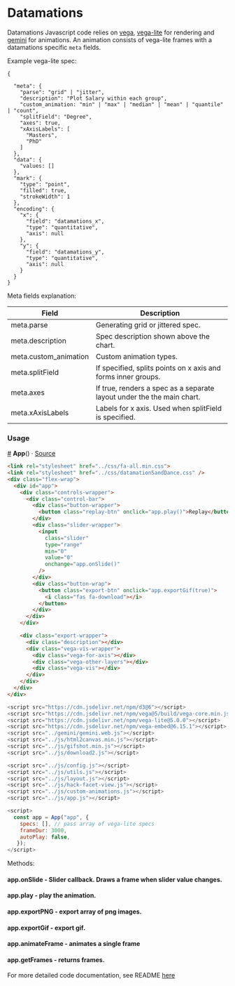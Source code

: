 # Datamations

Datamations Javascript code relies on [vega](https://vega.github.io/vega/), [vega-lite](https://vega.github.io/vega-lite/) for rendering and [gemini](https://github.com/uwdata/gemini) for animations. An animation consists of vega-lite frames with a datamations specific `meta` fields.

Example vega-lite spec:

```
{
  
  "meta": {
    "parse": "grid" | "jitter",
    "description": "Plot Salary within each group",
    "custom_animation: "min" | "max" | "median" | "mean" | "quantile" | "count",
    "splitField": "Degree",
    "axes": true,
    "xAxisLabels": [
      "Masters",
      "PhD"
    ]
  },
  "data": {
    "values: []
  },
  "mark": {
    "type": "point",
    "filled": true,
    "strokeWidth": 1
  },
  "encoding": {
    "x": {
      "field": "datamations_x",
      "type": "quantitative",
      "axis": null
    },
    "y": {
      "field": "datamations_y",
      "type": "quantitative",
      "axis": null
    }
  }
}
```

Meta fields explanation:


| Field                 | Description                                                            |
|-----------------------|------------------------------------------------------------------------|
| meta.parse            | Generating grid or jittered spec.                                      |
| meta.description      | Spec description shown above the chart.                                |
| meta.custom_animation | Custom animation types.                                                |
| meta.splitField       | If specified, splits points on x axis and forms inner groups.          |
| meta.axes             | If true, renders a spec as a separate layout under the the main chart. |
| meta.xAxisLabels      | Labels for x axis. Used when splitField is specified.                  |


### Usage

<a name="app" href="#app">#</a> <b>App</b>() · [Source](https://github.com/microsoft/datamations/blob/main/inst/htmlwidgets/js/app.js)

```html
<link rel="stylesheet" href="../css/fa-all.min.css">
<link rel="stylesheet" href="../css/datamationSandDance.css" />
<div class="flex-wrap">
  <div id="app">
    <div class="controls-wrapper">
      <div class="control-bar">
        <div class="button-wrapper">
          <button class="replay-btn" onclick="app.play()">Replay</button>
        </div>
        <div class="slider-wrapper">
          <input
            class="slider"
            type="range"
            min="0"
            value="0"
            onchange="app.onSlide()"
          />
        </div>
        <div class="button-wrap">
          <button class="export-btn" onclick="app.exportGif(true)">
            <i class="fas fa-download"></i>
          </button>
        </div>
      </div>
    </div>

    <div class="export-wrapper">
      <div class="description"></div>
      <div class="vega-vis-wrapper">
        <div class="vega-for-axis"></div>
        <div class="vega-other-layers"></div>
        <div class="vega-vis"></div>
      </div>
    </div>
  </div>
</div>
```

```javascript
<script src="https://cdn.jsdelivr.net/npm/d3@6"></script>
<script src="https://cdn.jsdelivr.net/npm/vega@5/build/vega-core.min.js"></script>
<script src="https://cdn.jsdelivr.net/npm/vega-lite@5.0.0"></script>
<script src="https://cdn.jsdelivr.net/npm/vega-embed@6.15.1"></script>
<script src="../gemini/gemini.web.js"></script>
<script src="../js/html2canvas.min.js"></script>
<script src="../js/gifshot.min.js"></script>
<script src="../js/download2.js"></script>

<script src="../js/config.js"></script>
<script src="../js/utils.js"></script>
<script src="../js/layout.js"></script>
<script src="../js/hack-facet-view.js"></script>
<script src="../js/custom-animations.js"></script>
<script src="../js/app.js"></script>

<script>
  const app = App("app", { 
    specs: [], // pass array of vega-lite specs
    frameDur: 3000, 
    autoPlay: false,  
   });
</script>
```

Methods:

#### app.onSlide - Slider callback. Draws a frame when slider value changes.
#### app.play - play the animation.
#### app.exportPNG - export array of png images.
#### app.exportGif - export gif.
#### app.animateFrame - animates a single frame
#### app.getFrames - returns frames.

For more detailed code documentation, see README [here](./inst/htmlwidgets/js/)







